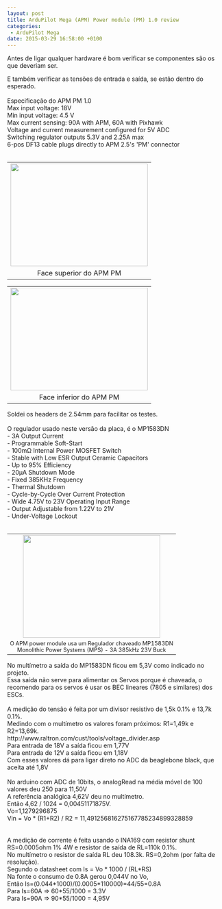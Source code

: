 ```yaml
---
layout: post
title: ArduPilot Mega (APM) Power module (PM) 1.0 review
categories:
 - ArduPilot Mega
date: 2015-03-29 16:58:00 +0100
---
```


Antes de ligar qualquer hardware é bom verificar se componentes são os que deveriam ser.  

<div>
E também verificar as tensões de entrada e saída, se estão dentro do esperado.</div>

<div>
<br/></div>

<div>
Especificação do APM PM 1.0</div>

<div>
<div>
Max input voltage: 18V</div>
<div>
Min input voltage: 4.5 V</div>
<div>
Max current sensing: 90A with APM, 60A with Pixhawk</div>
<div>
Voltage and current measurement configured for 5V ADC</div>
<div>
Switching regulator outputs 5.3V and 2.25A max</div>
<div>
6-pos DF13 cable plugs directly to APM 2.5's 'PM' connector</div>
</div>

<div>
<br/></div>

<table align="center" cellpadding="0" cellspacing="0" class="tr-caption-container" style="margin-left: auto; margin-right: auto; text-align: center;"><tbody>
<tr><td style="text-align: center;"><a href="http://1.bp.blogspot.com/-FLicvas_xl8/VRgPbh0X0aI/AAAAAAABHbA/NFyTIPms5aY/s1600/IMG_20150329_114154.jpg" imageanchor="1" style="margin-left: auto; margin-right: auto;"><img border="0" height="240" src="http://1.bp.blogspot.com/-FLicvas_xl8/VRgPbh0X0aI/AAAAAAABHbA/NFyTIPms5aY/s1600/IMG_20150329_114154.jpg" width="320"/></a></td></tr>
<tr><td class="tr-caption" style="text-align: center;">Face superior do APM PM</td></tr>
</tbody></table>

<table align="center" cellpadding="0" cellspacing="0" class="tr-caption-container" style="margin-left: auto; margin-right: auto; text-align: center;"><tbody>
<tr><td style="text-align: center;"><a href="http://1.bp.blogspot.com/-2pJiRjkjUBw/VRgPdzcsp4I/AAAAAAABHbI/5vO_TL3Cw-o/s1600/IMG_20150329_114209.jpg" imageanchor="1" style="margin-left: auto; margin-right: auto;"><img border="0" height="240" src="http://1.bp.blogspot.com/-2pJiRjkjUBw/VRgPdzcsp4I/AAAAAAABHbI/5vO_TL3Cw-o/s1600/IMG_20150329_114209.jpg" width="320"/></a></td></tr>
<tr><td class="tr-caption" style="text-align: center;">Face inferior do APM PM</td></tr>
</tbody></table>

<div>
Soldei os headers de 2.54mm para facilitar os testes.&nbsp;</div>

<div>
<br/></div>

<div>
O regulador usado neste versão da placa, é o MP1583DN<br/>
<div>
<div>
- 3A Output Current</div>
<div>
- Programmable Soft-Start</div>
<div>
- 100mΩ Internal Power MOSFET Switch</div>
<div>
- Stable with Low ESR Output Ceramic Capacitors</div>
<div>
- Up to 95% Efficiency</div>
<div>
- 20μA Shutdown Mode</div>
<div>
- Fixed 385KHz Frequency</div>
<div>
- Thermal Shutdown</div>
<div>
- Cycle-by-Cycle Over Current Protection</div>
<div>
- Wide 4.75V to 23V Operating Input Range</div>
<div>
- Output Adjustable from 1.22V to 21V</div>
<div>
- Under-Voltage Lockout</div>
<div>
<br/></div>
<table align="center" cellpadding="0" cellspacing="0" class="tr-caption-container" style="margin-left: auto; margin-right: auto; text-align: center;"><tbody>
<tr><td><a href="http://1.bp.blogspot.com/-A_QOedc3OZg/VRgMOlA5jpI/AAAAAAABHaI/QXLTD-GugFM/s1600/IMG_20150329_112638.jpg" imageanchor="1" style="margin-left: auto; margin-right: auto;"><img border="0" height="240" src="http://1.bp.blogspot.com/-A_QOedc3OZg/VRgMOlA5jpI/AAAAAAABHaI/QXLTD-GugFM/s1600/IMG_20150329_112638.jpg" width="320"/></a></td></tr>
<tr><td class="tr-caption" style="font-size: 12.8000001907349px;">O APM power module usa um Regulador chaveado MP1583DN<br/>
Monolithic Power Systems (MPS) - 3A 385kHz 23V Buck</td></tr>
</tbody></table>
No multímetro a saída do MP1583DN ficou em 5,3V como indicado no projeto.&nbsp;</div>
<div>
Essa saída não serve para alimentar os Servos porque é chaveada, o recomendo para os servos é usar os BEC lineares (7805 e similares) dos ESCs.</div>
<div>
<br/></div>
<div>
A medição do tensão é feita por um divisor resistivo de 1,5k 0.1% e 13,7k 0.1%.</div>
<div>
Medindo com o multímetro os valores foram próximos: R1=1,49k e R2=13,69k.</div>
</div>

<div>
http://www.raltron.com/cust/tools/voltage_divider.asp</div>

<div>
Para entrada de 18V a saída ficou em 1,77V</div>

<div>
Para entrada de 12V a saída ficou em 1,18V</div>

<div>
Com esses valores dá para ligar direto no ADC da beaglebone black, que aceita até 1,8V<br/>
<br/></div>

<div>
No arduino com ADC de 10bits, o analogRead na média móvel de 100 valores deu 250 para 11,50V<br/>
A referência analógica 4,62V deu no multímetro.<br/>
Então 4,62 / 1024 = 0,00451171875V.<br/>
Vo=1,1279296875<br/>
Vin = Vo * (R1+R2) / R2 =&nbsp;11,491256816275167785234899328859<br/>
<br/></div>

<div>
<br/></div>

<div>
A medição de corrente é feita usando o INA169 com resistor shunt RS=0.0005ohm 1% 4W e resistor de saída de RL=110k 0.1%.<br/>
No multímetro o resistor de saída RL deu 108.3k. RS=0,2ohm (por falta de resolução).<br/>
Segundo o datasheet com Is = Vo * 1000 / (RL*RS)<br/>
Na fonte o consumo de 0.8A gerou 0,044V no Vo,<br/>
Então Is=(0.044*1000)/(0.0005*110000)=44/55=0.8A<br/>
Para Is=60A =&gt; 60*55/1000 = 3.3V<br/>
Para Is=90A =&gt; 90*55/1000 = 4,95V<br/>
<br/>
<br/></div>